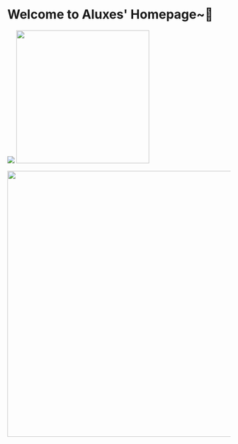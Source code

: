
# Welcome to Aluxes' Homepage~🎉


<img src="https://count.getloli.com/get/@AshenAshes?theme=rule34"></img>
<img width="300px" src="https://github-readme-stats.vercel.app/api/top-langs/?username=AshenAshes&layout=compact"></img>

<img width="600px" src="https://github-readme-stats.vercel.app/api?username=AshenAshes&show_icons=true&count_private=true"></img>


<!--
**AshenAshes/AshenAshes** is a ✨ _special_ ✨ repository because its `README.md` (this file) appears on your GitHub profile.

Here are some ideas to get you started:

- 🔭 I’m currently working on ...
- 🌱 I’m currently learning ...
- 👯 I’m looking to collaborate on ...
- 🤔 I’m looking for help with ...
- 💬 Ask me about ...
- 📫 How to reach me: ...
- 😄 Pronouns: ...
- ⚡ Fun fact: ...
-->
